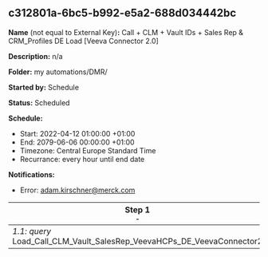 ## c312801a-6bc5-b992-e5a2-688d034442bc

**Name** (not equal to External Key)**:** Call + CLM + Vault IDs + Sales Rep & CRM_Profiles DE Load [Veeva Connector 2.0]

**Description:** n/a

**Folder:** my automations/DMR/

**Started by:** Schedule

**Status:** Scheduled

**Schedule:**

* Start: 2022-04-12 01:00:00 +01:00
* End: 2079-06-06 00:00:00 +01:00
* Timezone: Central Europe Standard Time
* Recurrance: every hour until end date

**Notifications:**

* Error: adam.kirschner@merck.com

| Step 1<br>_<small>-</small>_ |
| --- |
| _1.1: query_<br>Load_Call_CLM_Vault_SalesRep_VeevaHCPs_DE_VeevaConnector2 |
